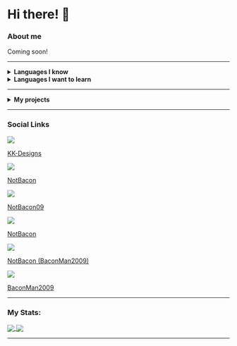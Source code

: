 # Hi there! 👋

### About me
Coming soon!

---

<details>
  <summary><b>Languages I know</b></summary>

- HTML
- CSS
- Javascript
  - Node.js
  - React
- Typescript
- Batch
</details>

<details>
  <summary><b>Languages I want to learn</b></summary>

- C#
- SQL
- Python
</details>

---

<details>
  <summary><b>My projects</b></summary>
	
- COOL BOI BOT
- Group Driving
- Ezstats
- Fitbit applications
  - Blue wave
  - Clean Stats
  - My Dash
  - Weather Face
  - Last synced
- NPM Modules
  - Version Tools
  - Console Embed
  - Github Info
</details>
	
---

### Social Links

<a href="https://github.com/KK-Designs">
  <img align="center" src="https://user-images.githubusercontent.com/71038229/151719234-8c3dc042-1d10-4e74-bbc1-e785dd320b09.png" />
  <p>KK-Designs</p>
</a>


<a href="https://open.spotify.com/user/tdch4qzlrauuzpg3o8mvg9ix7">
  <img align="center" src="https://open.scdn.co/cdn/images/favicon32.8e66b099.png" />
  <p>NotBacon</p>
</a>

<a href="https://www.twitch.tv/notbaconwastaken">
  <img align="center" src="https://static.twitchcdn.net/assets/favicon-32-e29e246c157142c94346.png" />
  <p>NotBacon09</p>
</a>

<a href="https://www.youtube.com/channel/UCOTUSsm_zy3cJxIbY0mcWJw">
  <img align="center" src="https://www.youtube.com/s/desktop/ca9cd554/img/favicon_32x32.png" />
  <p>NotBacon</p>
</a>

<a href="https://www.reddit.com/user/BaconMan2009">
  <img align="center" src="https://www.redditstatic.com/desktop2x/img/favicon/favicon-32x32.png" />
  <p>NotBacon (BaconMan2009)</p>
</a>

<a href="https://steamcommunity.com/profiles/76561199169020120">
  <img align="center" src="https://user-images.githubusercontent.com/71038229/151681478-dab6e36c-6045-424b-a1bc-2bb572ab3d93.png" />
  <p>BaconMan2009</p>
</a>

---

### My Stats:

<a href="https://github.com/KK-Designs">
  <img align="center" src="https://github-readme-stats.vercel.app/api?username=KK-Designs&theme=algolia&border_color=30363d&show_icons=true" />
</a>
<a href="https://github.com/KK-Designs">
  <img align="center" src="https://github-readme-stats.vercel.app/api/top-langs/?username=KK-Designs&theme=algolia&border_color=30363d&layout=compact" />
</a>

---

<!--
**KK-Designs/KK-Designs** is a ✨ _special_ ✨ repository because its `README.md` (this file) appears on your GitHub profile.

Here are some ideas to get you started:

- 🔭 I’m currently working on ...
- 🌱 I’m currently learning ...
- 👯 I’m looking to collaborate on ...
- 🤔 I’m looking for help with ...
- 💬 Ask me about ...
- 📫 How to reach me: ...
- 😄 Pronouns: ...
- ⚡ Fun fact: ...
-->
